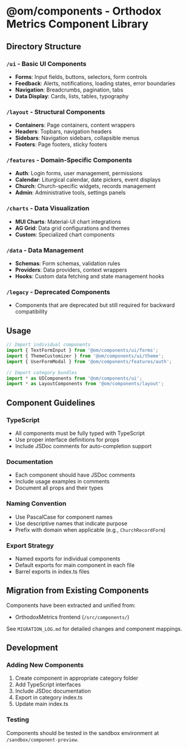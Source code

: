 # @om/components - Orthodox Metrics Component Library


## Directory Structure

### `/ui` - Basic UI Components
- **Forms**: Input fields, buttons, selectors, form controls
- **Feedback**: Alerts, notifications, loading states, error boundaries
- **Navigation**: Breadcrumbs, pagination, tabs
- **Data Display**: Cards, lists, tables, typography

### `/layout` - Structural Components
- **Containers**: Page containers, content wrappers
- **Headers**: Topbars, navigation headers
- **Sidebars**: Navigation sidebars, collapsible menus
- **Footers**: Page footers, sticky footers

### `/features` - Domain-Specific Components
- **Auth**: Login forms, user management, permissions
- **Calendar**: Liturgical calendar, date pickers, event displays
- **Church**: Church-specific widgets, records management
- **Admin**: Administrative tools, settings panels

### `/charts` - Data Visualization
- **MUI Charts**: Material-UI chart integrations
- **AG Grid**: Data grid configurations and themes
- **Custom**: Specialized chart components

### `/data` - Data Management
- **Schemas**: Form schemas, validation rules
- **Providers**: Data providers, context wrappers
- **Hooks**: Custom data fetching and state management hooks

### `/legacy` - Deprecated Components
- Components that are deprecated but still required for backward compatibility

## Usage

```typescript
// Import individual components
import { TextFormInput } from '@om/components/ui/forms';
import { ThemeCustomizer } from '@om/components/ui/theme';
import { UserFormModal } from '@om/components/features/auth';

// Import category bundles
import * as UIComponents from '@om/components/ui';
import * as LayoutComponents from '@om/components/layout';
```

## Component Guidelines

### TypeScript
- All components must be fully typed with TypeScript
- Use proper interface definitions for props
- Include JSDoc comments for auto-completion support

### Documentation
- Each component should have JSDoc comments
- Include usage examples in comments
- Document all props and their types

### Naming Convention
- Use PascalCase for component names
- Use descriptive names that indicate purpose
- Prefix with domain when applicable (e.g., `ChurchRecordForm`)

### Export Strategy
- Named exports for individual components
- Default exports for main component in each file
- Barrel exports in index.ts files

## Migration from Existing Components

Components have been extracted and unified from:
- OrthodoxMetrics frontend (`/src/components/`)

See `MIGRATION_LOG.md` for detailed changes and component mappings.

## Development

### Adding New Components
1. Create component in appropriate category folder
2. Add TypeScript interfaces
3. Include JSDoc documentation
4. Export in category index.ts
5. Update main index.ts

### Testing
Components should be tested in the sandbox environment at `/sandbox/component-preview`.
